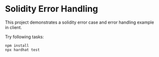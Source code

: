 <!-- @format -->

# Solidity Error Handling

This project demonstrates a solidity error case and error handling example in client.

Try following tasks:

```shell
npm install
npx hardhat test
```
